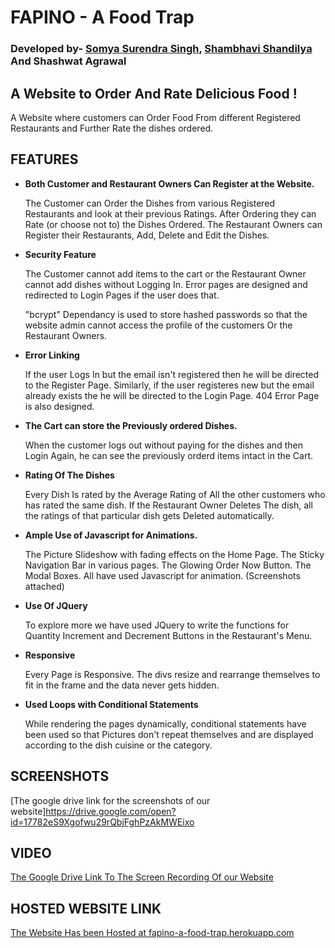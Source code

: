 # FAPINO - A Food Trap
### Developed by- [Somya Surendra Singh](https://github.com/tend2infinity), [Shambhavi Shandilya](https://github.com/savi-1311) And Shashwat Agrawal

## A Website to Order And Rate Delicious Food !

A Website where customers can Order Food From different Registered Restaurants and Further Rate the dishes ordered.

## FEATURES

* __Both Customer and Restaurant Owners Can Register at the Website.__
  
  The Customer can Order the Dishes from various Registered Restaurants and look at their previous Ratings. After Ordering they can Rate   (or choose not to) the Dishes Ordered.
  The Restaurant Owners can Register their Restaurants, Add, Delete and Edit the Dishes.
* __Security Feature__

  The Customer cannot add items to the cart or the Restaurant Owner cannot add dishes without Logging In. Error pages are designed and
  redirected to Login Pages if the user does that.
  
  "bcrypt" Dependancy is used to store hashed passwords so that the website admin cannot access the profile of the customers Or the 
  Restaurant Owners.
* __Error Linking__

  If the user Logs In but the email isn't registered then he will be directed to the Register Page. Similarly, if the user registeres
  new but the email already exists the he will be directed to the Login Page. 404 Error Page is also designed.
* __The Cart can store the Previously ordered Dishes.__
  
  When the customer logs out without paying for the dishes and then Login Again, he can see the previously orderd items intact in the     Cart.
* __Rating Of The Dishes__

  Every Dish Is rated by the Average Rating of All the other customers who has rated the same dish. If the Restaurant Owner Deletes The   dish, all the ratings of that particular dish gets Deleted automatically. 
* __Ample Use of Javascript for Animations.__
  
  The Picture Slideshow with fading effects on the Home Page. The Sticky Navigation Bar in various pages. The Glowing Order Now Button.   The Modal Boxes. All have used Javascript for animation. (Screenshots attached)
* __Use Of JQuery__
  
  To explore more we have used JQuery to write the functions for Quantity Increment and Decrement Buttons in the Restaurant's Menu.
* __Responsive__
  
  Every Page is Responsive. The divs resize and rearrange themselves to fit in the frame and the data never gets hidden.
* __Used Loops with Conditional Statements__

  While rendering the pages dynamically, conditional statements have been used so that Pictures don't repeat themselves and are
  displayed according to the dish cuisine or the category.


## SCREENSHOTS

[The google drive link for the screenshots of our website]https://drive.google.com/open?id=17782eS9Xgofwu29rQbjFghPzAkMWEixo

## VIDEO

[The Google Drive Link To The Screen Recording Of our Website](https://drive.google.com/file/d/15G2w_xc2_BVsiRkq8aw02WN4KvLo2n7o/view?usp=sharing)

## HOSTED WEBSITE LINK

[The Website Has been Hosted at fapino-a-food-trap.herokuapp.com](http://fapino-a-food-trap.herokuapp.com/)


